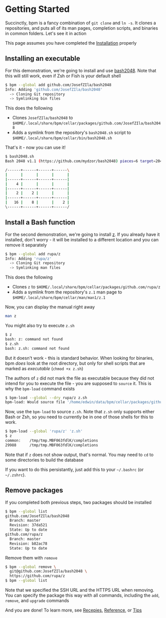 # Getting Started

Succinctly, bpm is a fancy combination of `git clone` and `ln -s`. It clones a repositories, and puts all of its man pages, completion scripts, and binaries in common folders. Let's see it in action

This page assumes you have completed the [Installation](./installation.md) properly

## Installing an executable

For this demonstration, we're going to install and use [bash2048](JosefZIla/bash2048). Note that this will still work, even if Zsh or Fish is your default shell

```sh
$ bpm --global add github.com/JosefZIla/bash2048
Info: Adding 'github.com/JosefZIla/bash2048'
  -> Cloning Git repository
  -> Symlinking bin files
```

This does the following

- Clones `JosefZIla/bash2048` to `$HOME/.local/share/bpm/cellar/packages/github.com/JosefZIla/bash2048`
- Adds a symlink from the repository's `bash2048.sh` script to `$HOME/.local/share/bpm/cellar/bin/bash2048.sh`

That's it - now you can use it!

```sh
$ bash2048.sh
Bash 2048 v1.1 (https://github.com/mydzor/bash2048) pieces=6 target=2048 score=60

/------+------+------+------\
|      |      |      |      |
|------+------+------+------|
|    4 |      |      |      |
|------+------+------+------|
|    2 |    2 |      |      |
|------+------+------+------|
|   16 |    8 |      |    2 |
\------+------+------+------/
```

## Install a Bash function

For the second demonstration, we're going to install [z](https://github.com/rupa/z). If you already have it installed, don't worry - it will be installed to a different location and you can remove it separately

```sh
$ bpm --global add rupa/z
Info: Adding 'rupa/z'
  -> Cloning Git repository
  -> Symlinking man files
```

This does the following

- Clones `z` to `$HOME/.local/share/bpm/cellar/packages/github.com/rupa/z`
- Adds a symlink from the repository's `z.1` man page to `$HOME/.local/share/bpm/cellar/man/man1/z.1`

Now, you can display the manual right away

```sh
man z
```

You might also try to execute `z.sh`

```sh
$ z
bash: z: command not found
$ z.sh
bash: z.sh: command not found
```

But it doesn't work - this is standard behavior. When looking for binaries, bpm _does_ look at the root directory, but only for shell scripts that are marked as _executable_ (`chmod +x z.sh`)

The authors of `z` did not mark the file as executable because they did not intend for you to execute the file - you are supposed to `source` it. This is why the `bpm-load` command exists

```sh
$ bpm-load --global --dry rupa/z z.sh
bpm-load: Would source file '/home/edwin/data/bpm/cellar/packages/github.com/rupa/z/z.sh'
```

Now, use the `bpm-load` to source `z.sh`. Note that `z.sh` only supports either Bash or Zsh, so you need to currently be in one of those shells for this to work.

```sh
$ bpm-load --global 'rupa/z' 'z.sh'
$ z
common:    /tmp/tmp.MBF063fdlK/completions
29988      /tmp/tmp.MBF063fdlK/completions
```

Note that if `z` does not show output, that's normal. You may need to `cd` to some directories to build the database

If you want to do this persistantly, just add this to your `~/.bashrc` (or `~/.zshrc`).

## Remove packages

If you completed both previous steps, two packages should be installed
```sh
$ bpm --global list
github.com/JosefZIla/bash2048
  Branch: master
  Revision: 37da521
  State: Up to date
github.com/rupa/z
  Branch: master
  Revision: b82ac78
  State: Up to date
```

Remove them with `remove`

```sh
$ bpm --global remove \
  git@github.com:JosefZIla/bash2048 \
  https://github.com/rupa/z
$ bpm --global list
```

Note that we specified the SSH URL and the HTTPS URL when removing. You can specify the package this way with all commands, including the `add`, `remove`, and `upgrade` commands

And you are done! To learn more, see [Recepies](./.recepies.md), [Reference](./reference.md), or [Tips](./tips.md)
